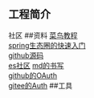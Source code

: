 ## 工程简介
社区
##资料
[菜鸟教程](https://www.runoob.com/git/git-remote-repo.html  )  
[spring生态圈的快速入门](https://spring.io/guides/ )  
[github源码](https://github.com/GoAheadForever/communicty )  
[es社区](https://elasticsearch.cn) 
[md的书写](https://www.runoob.com/markdown/md-link.html)  
[github的OAuth](https://docs.github.com/en/developers)  
[gitee的Auth](https://gitee.com/api/v5/oauth_doc#/)
##工具





